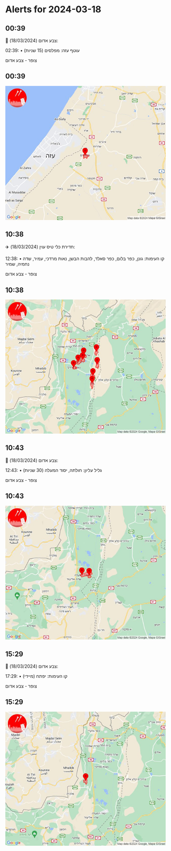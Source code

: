 # Alerts for 2024-03-18

## 00:39

🔴 צבע אדום (18/03/2024):

02:39:
• עוטף עזה: מפלסים (15 שניות)

צופר - צבע אדום

## 00:39

![Photo](images/19892.jpg)

## 10:38

✈️ חדירת כלי טיס עוין (18/03/2024):

12:38:
• קו העימות: גונן, כפר בלום, כפר סאלד, להבות הבשן, נאות מרדכי, עמיר, שדה נחמיה, שמיר 

צופר - צבע אדום

## 10:38

![Photo](images/19894.jpg)

## 10:43

🔴 צבע אדום (18/03/2024):

12:43:
• גליל עליון: חולתה, יסוד המעלה (30 שניות)

צופר - צבע אדום

## 10:43

![Photo](images/19896.jpg)

## 15:29

🔴 צבע אדום (18/03/2024):

17:29:
• קו העימות: יפתח (מיידי)

צופר - צבע אדום

## 15:29

![Photo](images/19898.jpg)

